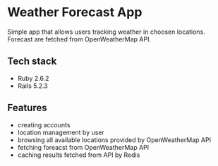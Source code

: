 # Weather Forecast App

Simple app that allows users tracking weather in choosen locations. Forecast are fetched from OpenWeatherMap API.

## Tech stack
- Ruby 2.6.2
- Rails 5.2.3
## Features
- creating accounts
- location management by user
- browsing all available locations provided by OpenWeatherMap API
- fetching foreacst from OpenWeatherMap API
- caching results fetched from API by Redis
